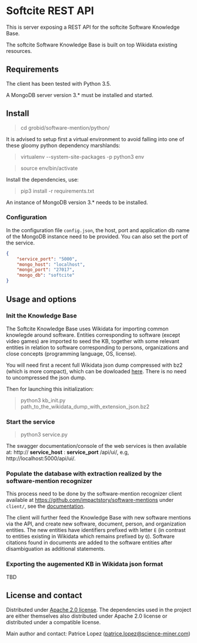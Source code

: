 # Softcite REST API

This is server exposing a REST API for the softcite Software Knowledge Base. 

The softcite Software Knowledge Base is built on top Wikidata existing resources. 

## Requirements

The client has been tested with Python 3.5. 

A MongoDB server version 3.* must be installed and started. 

## Install

> cd grobid/software-mention/python/

It is advised to setup first a virtual environment to avoid falling into one of these gloomy python dependency marshlands:

> virtualenv --system-site-packages -p python3 env

> source env/bin/activate

Install the dependencies, use:

> pip3 install -r requirements.txt

An instance of MongoDB version 3.* needs to be installed. 

### Configuration

In the configuration file `config.json`, the host, port and application db name of the MongoDB instance need to be provided. You can also set the port of the service. 

```json
{
    "service_port": "5000",
    "mongo_host": "localhost",
    "mongo_port": "27017",
    "mongo_db": "softcite"
}
```

## Usage and options

### Init the Knowledge Base

The Softcite Knowledge Base uses Wikidata for importing common knowlegde around software. Entities corresponding to software (except video games) are imported to seed the KB, together with some relevant entities in relation to software corresponding to persons, organizations and close concepts (programming language, OS, license). 

You will need first a recent full Wikidata json dump compressed with bz2 (which is more compact), which can be dowloaded [here](https://dumps.wikimedia.org/wikidatawiki/entities/). There is no need to uncompressed the json dump.

Then for launching this initialization:

> python3 kb_init.py path_to_the_wikidata_dump_with_extension_json.bz2


### Start the service

> python3 service.py 

The swagger documentation/console of the web services is then available at: http:// **service_host** : **service_port** /api/ui/, e.g, http://localhost:5000/api/ui/.


### Populate the database with extraction realized by the software-mention recognizer

This process need to be done by the software-mention recognizer client available at https://github.com/impactstory/software-mentions under `client/`, see the [documentation](https://github.com/impactstory/software-mentions/client/Readme.md). 

The client will further feed the Knowledge Base with new software mentions via the API, and create new software, document, person, and organization entities. The new entities have identifiers prefixed with letter `E` (in contrast to entities existing in Wikidata which remains prefixed by `Q`). Software citations found in documents are added to the software entities after disambiguation as additional statements. 

### Exporting the augemented KB in Wikidata json format

TBD

## License and contact

Distributed under [Apache 2.0 license](http://www.apache.org/licenses/LICENSE-2.0). The dependencies used in the project are either themselves also distributed under Apache 2.0 license or distributed under a compatible license. 

Main author and contact: Patrice Lopez (<patrice.lopez@science-miner.com>)


